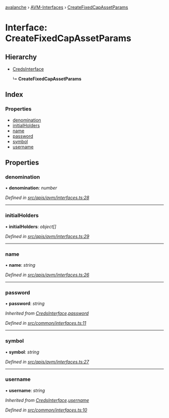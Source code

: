 [avalanche](../README.md) › [AVM-Interfaces](../modules/avm_interfaces.md) › [CreateFixedCapAssetParams](avm_interfaces.createfixedcapassetparams.md)

# Interface: CreateFixedCapAssetParams

## Hierarchy

* [CredsInterface](common_interfaces.credsinterface.md)

  ↳ **CreateFixedCapAssetParams**

## Index

### Properties

* [denomination](avm_interfaces.createfixedcapassetparams.md#denomination)
* [initialHolders](avm_interfaces.createfixedcapassetparams.md#initialholders)
* [name](avm_interfaces.createfixedcapassetparams.md#name)
* [password](avm_interfaces.createfixedcapassetparams.md#password)
* [symbol](avm_interfaces.createfixedcapassetparams.md#symbol)
* [username](avm_interfaces.createfixedcapassetparams.md#username)

## Properties

###  denomination

• **denomination**: *number*

*Defined in [src/apis/avm/interfaces.ts:28](https://github.com/ava-labs/avalanchejs/blob/fa4a637/src/apis/avm/interfaces.ts#L28)*

___

###  initialHolders

• **initialHolders**: *object[]*

*Defined in [src/apis/avm/interfaces.ts:29](https://github.com/ava-labs/avalanchejs/blob/fa4a637/src/apis/avm/interfaces.ts#L29)*

___

###  name

• **name**: *string*

*Defined in [src/apis/avm/interfaces.ts:26](https://github.com/ava-labs/avalanchejs/blob/fa4a637/src/apis/avm/interfaces.ts#L26)*

___

###  password

• **password**: *string*

*Inherited from [CredsInterface](common_interfaces.credsinterface.md).[password](common_interfaces.credsinterface.md#password)*

*Defined in [src/common/interfaces.ts:11](https://github.com/ava-labs/avalanchejs/blob/fa4a637/src/common/interfaces.ts#L11)*

___

###  symbol

• **symbol**: *string*

*Defined in [src/apis/avm/interfaces.ts:27](https://github.com/ava-labs/avalanchejs/blob/fa4a637/src/apis/avm/interfaces.ts#L27)*

___

###  username

• **username**: *string*

*Inherited from [CredsInterface](common_interfaces.credsinterface.md).[username](common_interfaces.credsinterface.md#username)*

*Defined in [src/common/interfaces.ts:10](https://github.com/ava-labs/avalanchejs/blob/fa4a637/src/common/interfaces.ts#L10)*
